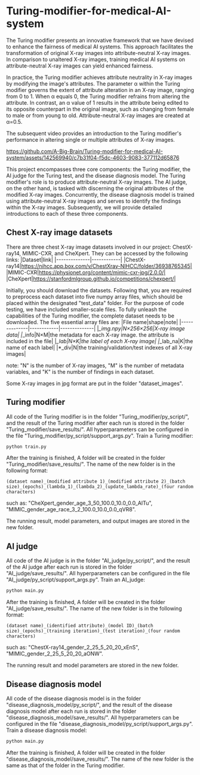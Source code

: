 # Turing-modifier-for-medical-AI-system

The Turing modifier presents an innovative framework that we have devised to enhance the fairness of medical AI systems. This approach facilitates the transformation of original X-ray images into attribute-neutral X-ray images. In comparison to unaltered X-ray images, training medical AI systems on attribute-neutral X-ray images can yield enhanced fairness.

In practice, the Turing modifier achieves attribute neutrality in X-ray images by modifying the image's attributes. The parameter α within the Turing modifier governs the extent of attribute alteration in an X-ray image, ranging from 0 to 1. When α equals 0, the Turing modifier refrains from altering the attribute. In contrast, an α value of 1 results in the attribute being edited to its opposite counterpart in the original image, such as changing from female to male or from young to old. Attribute-neutral X-ray images are created at α=0.5.

The subsequent video provides an introduction to the Turing modifier's performance in altering single or multiple attributes of X-ray images.

https://github.com/A-Big-Brain/Turing-modifier-for-medical-AI-system/assets/142569940/c7b31f04-f5dc-4603-9083-377112d65876

This project encompasses three core components: the Turing modifier, the AI judge for the Turing test, and the disease diagnosis model. The Turing modifier's role is to produce attribute-neutral X-ray images. The AI judge, on the other hand, is tasked with discerning the original attributes of the modified X-ray images. Concurrently, the disease diagnosis model is trained using attribute-neutral X-ray images and serves to identify the findings within the X-ray images. Subsequently, we will provide detailed introductions to each of these three components.

## Chest X-ray image datasets
 
There are three chest X-ray image datasets involved in our project: ChestX-ray14, MIMIC-CXR, and CheXpert. They can be accessed by the following links:
|Dataset|link|
|--------------|------------|
|ChestX-ray14|https://nihcc.app.box.com/v/ChestXray-NIHCC/folder/36938765345|
|MIMIC-CXR|https://physionet.org/content/mimic-cxr-jpg/2.0.0/|
|CheXpert|https://stanfordmlgroup.github.io/competitions/chexpert/|

Initially, you should download the datasets. Following that, you are required to preprocess each dataset into five numpy array files, which should be placed within the designated "test_data" folder. For the purpose of code testing, we have included smaller-scale files. To fully unleash the capabilities of the Turing modifier, the complete dataset needs to be downloaded. The five essential array files are:
|File name|shape|note|
|--------------|------------|--------------|
|*_img.npy|N×256×256|X-ray image data|
|*_info|N×M|the metadata for each X-ray image. the attribute is included in the file|
|*_lab|N×K|the label of each X-ray image|
|*_lab_na|K|the name of each label|
|*_div|N|the training/validation/test indexes of all X-ray images|

note: "N" is the number of X-ray images, "M" is the number of metadata variables, and "K" is the number of findings in each dataset.

Some X-ray images in jpg format are put in the folder "dataset_images".

## Turing modifier

All code of the Turing modifier is in the folder "Turing_modifier/py_script/", and the result of the Turing modifier after each run is stored in the folder "Turing_modifier/save_results/". All hyperparameters can be configured in the file "Turing_modifier/py_script/support_args.py". Train a Turing modifier:
````python
python train.py
````
After the training is finished, A folder will be created in the folder "Turing_modifier/save_results/". The name of the new folder is in the following format:
````
(dataset name)_(modified attribute 1)_(modified attribute 2)_(batch size)_(epochs)_(lambda_1)_(lambda_2)_(update_lambda_rate)_(four random characters)
````
such as: "CheXpert_gender_age_3_50_100.0_10.0_0.0_AITu", "MIMIC_gender_age_race_3_2_100.0_10.0_0.0_qVR8".

The running result, model parameters, and output images are stored in the new folder.

## AI judge

All code of the AI judge is in the folder "AI_judge/py_script/", and the result of the AI judge after each run is stored in the folder "AI_judge/save_results/". All hyperparameters can be configured in the file "AI_judge/py_script/support_args.py". Train an AI_judge:
````python
python main.py
````
After the training is finished, A folder will be created in the folder "AI_judge/save_results/". The name of the new folder is in the following format:
````
(dataset name)_(identified attribute)_(model ID)_(batch size)_(epochs)_(training iteration)_(test iteration)_(four random characters)
````
such as: "ChestX-ray14_gender_2_25_5_20_20_xEnS", "MIMIC_gender_2_25_5_20_20_aONW".

The running result and model parameters are stored in the new folder.

## Disease diagnosis model

All code of the disease diagnosis model is in the folder "disease_diagnosis_model/py_script/", and the result of the disease diagnosis model after each run is stored in the folder "disease_diagnosis_model/save_results/". All hyperparameters can be configured in the file "disease_diagnosis_model/py_script/support_args.py". Train a disease diagnosis model:
````python
python main.py
````
After the training is finished, A folder will be created in the folder "disease_diagnosis_model/save_results/". The name of the new folder is the same as that of the folder in the Turing modifier.
















